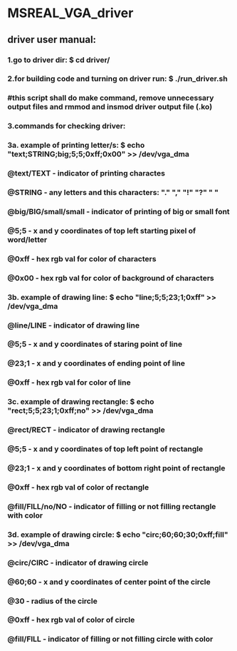 # MSREAL_VGA_driver

## driver user manual:
### 1.go to driver dir:                            $ cd driver/
### 2.for building code and turning on driver run: $ ./run_driver.sh  
### #this script shall do make command, remove unnecessary output files and rmmod and insmod driver output file (.ko)
### 3.commands for checking driver:
###     3a. example of printing letter/s:          $ echo "text;STRING;big;5;5;0xff;0x00" >> /dev/vga_dma
###                                                @text/TEXT - indicator of printing charactes
###                                                @STRING - any letters and this characters: "." "," "!" "?" " "
###                                                @big/BIG/small/small - indicator of printing of big or small font
###                                                @5;5 - x and y coordinates of top left starting pixel of word/letter
###                                                @0xff - hex rgb val for color of characters
###                                                @0x00 - hex rgb val for color of background of characters

###     3b. example of drawing line:               $ echo "line;5;5;23;1;0xff" >> /dev/vga_dma
###                                                @line/LINE - indicator of drawing line
###                                                @5;5 - x and y coordinates of staring point of line
###                                                @23;1 - x and y coordinates of ending point of line
###                                                @0xff - hex rgb val for color of line

###     3c. example of drawing rectangle:          $ echo "rect;5;5;23;1;0xff;no" >> /dev/vga_dma 
###                                                @rect/RECT - indicator of drawing rectangle
###                                                @5;5 - x and y coordinates of top left point of rectangle
###                                                @23;1 - x and y coordinates of bottom right point of rectangle
###                                                @0xff - hex rgb val of color of rectangle
###                                                @fill/FILL/no/NO - indicator of filling or not filling rectangle with color

###     3d. example of drawing circle:             $ echo "circ;60;60;30;0xff;fill" >> /dev/vga_dma 
###                                                @circ/CIRC - indicator of drawing circle
###                                                @60;60 - x and y coordinates of center point of the circle
###                                                @30 - radius of the circle
###                                                @0xff - hex rgb val of color of circle
###                                                @fill/FILL - indicator of filling or not filling circle with color
